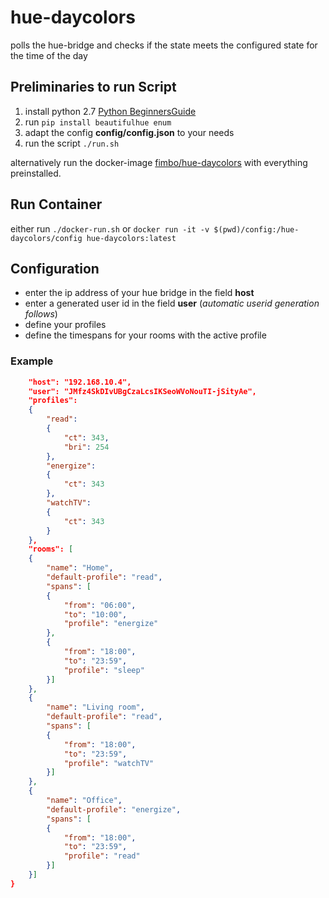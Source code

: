 # hue-daycolors
polls the hue-bridge and checks if the state meets the configured state for the time of the day

## Preliminaries to run Script
1. install python 2.7 [Python BeginnersGuide](https://wiki.python.org/moin/BeginnersGuide/Download)
2. run `pip install beautifulhue enum`
3. adapt the config **config/config.json** to your needs 
4. run the script `./run.sh`

alternatively run the docker-image [fimbo/hue-daycolors](https://hub.docker.com/r/fimbo/hue-daycolors/) with everything preinstalled.

## Run Container
either run `./docker-run.sh`
or
`docker run -it -v $(pwd)/config:/hue-daycolors/config hue-daycolors:latest`

## Configuration

- enter the ip address of your hue bridge in the field **host**
- enter a generated user id in the field **user** (*automatic userid generation follows*)
- define your profiles
- define the timespans for your rooms with the active profile

### Example
```json
    "host": "192.168.10.4",
    "user": "JMfz4SkDIvUBgCzaLcsIKSeoWVoNouTI-jSityAe",
    "profiles":
    {
        "read":
        {
            "ct": 343,
            "bri": 254
        },
        "energize":
        {
            "ct": 343
        },
        "watchTV":
        {
            "ct": 343
        }
    },
    "rooms": [
    {
        "name": "Home",
        "default-profile": "read",
        "spans": [
        {
            "from": "06:00",
            "to": "10:00",
            "profile": "energize"
        },
        {
            "from": "18:00",
            "to": "23:59",
            "profile": "sleep"
        }]
    },
    {
        "name": "Living room",
        "default-profile": "read",
        "spans": [
        {
            "from": "18:00",
            "to": "23:59",
            "profile": "watchTV"
        }]
    },
    {
        "name": "Office",
        "default-profile": "energize",
        "spans": [
        {
            "from": "18:00",
            "to": "23:59",
            "profile": "read"
        }]
    }]
}
